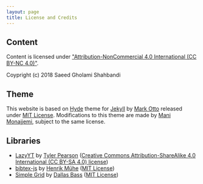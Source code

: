 ```yaml
---
layout: page
title: License and Credits
---
```


## Content

Content is licensed under ["Attribution-NonCommercial 4.0 International (CC BY-NC 4.0)"](https://creativecommons.org/licenses/by-nc/4.0/).

Coypright (c) 2018 Saeed Gholami Shahbandi

## Theme

This website is based on [Hyde](http://hyde.getpoole.com/) theme for [Jekyll](http://jekyllrb.com/) by [Mark Otto](https://twitter.com/mdo) released under [MIT License](http://www.opensource.org/licenses/mit-license.php). Modifications to this theme are made by [Mani Monajjemi](https://github.com/mani-monaj/mani-monaj.github.io/blob/master/_includes/section-about.md), subject to the same license. 

## Libraries

- [LazyYT](https://github.com/tylerpearson/lazyYT) by [Tyler Pearson](http://tylerp.me) ([Creative Commons
Attribution-ShareAlike 4.0 International (CC BY-SA 4.0) license](http://creativecommons.org/licenses/by-sa/4.0/))
- [bibtex-js](https://code.google.com/p/bibtex-js/) by [Henrik Mühe](http://muehe.org/) ([MIT License](http://www.opensource.org/licenses/mit-license.php))
- [Simple Grid](http://thisisdallas.github.io/Simple-Grid/) by [Dallas Bass](https://twitter.com/thisisdallas) ([MIT License](http://www.opensource.org/licenses/mit-license.php))
